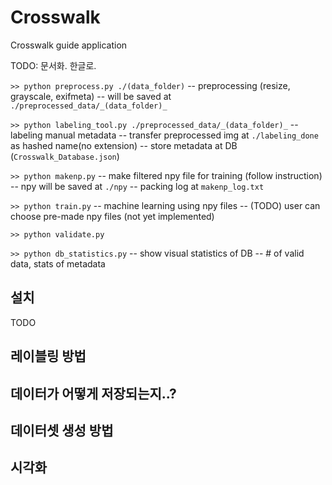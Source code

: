 # Crosswalk
Crosswalk guide application

TODO: 문서화. 한글로. 

`>> python preprocess.py ./(data_folder)`
-- preprocessing (resize, grayscale, exifmeta)
-- will be saved at `./preprocessed_data/_(data_folder)_`

`>> python labeling_tool.py ./preprocessed_data/_(data_folder)_`
-- labeling manual metadata
-- transfer preprocessed img at `./labeling_done` as hashed name(no extension)
-- store metadata at DB (`Crosswalk_Database.json`)

`>> python makenp.py`
-- make filtered npy file for training (follow instruction)
-- npy will be saved at `./npy`
-- packing log at `makenp_log.txt`

`>> python train.py`
-- machine learning using npy files
-- (TODO) user can choose pre-made npy files (not yet implemented)

`>> python validate.py`

`>> python db_statistics.py`
-- show visual statistics of DB
-- # of valid data, stats of metadata

## 설치

TODO

## 레이블링 방법

## 데이터가 어떻게 저장되는지..?

## 데이터셋 생성 방법

## 시각화

